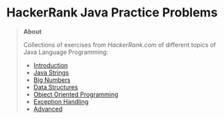 # HackerRank Java Practice Problems

>
> **About**
>
> Collections of exercises from *HackerRank.com* of different topics of Java Language Programming:
>
> * [Introduction](https://www.hackerrank.com/domains/languages/java-introduction)
> * [Java Strings](https://www.hackerrank.com/domains/languages/java-strings)
> * [Big Numbers](https://www.hackerrank.com/domains/languages/bignumber)
> * [Data Structures](https://www.hackerrank.com/domains/languages/java-data-structure)
> * [Object Oriented Programming](https://www.hackerrank.com/domains/languages/oop)
> * [Exception Handling](https://www.hackerrank.com/domains/languages/handling-exceptions)
> * [Advanced](https://www.hackerrank.com/domains/languages/java-advanced)
>
>
>
